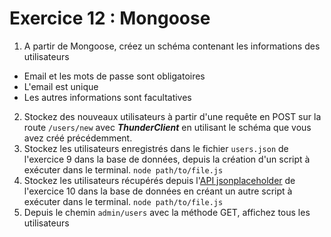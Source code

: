 # Exercice 12 : Mongoose

1. A partir de Mongoose, créez un schéma contenant les informations des utilisateurs
- Email et les mots de passe sont obligatoires
- L'email est unique
- Les autres informations sont facultatives
2. Stockez des nouveaux utilisateurs à partir d'une requête en POST sur la route `/users/new` avec ***ThunderClient*** en utilisant le schéma que vous avez créé précédemment.
3. Stockez les utilisateurs enregistrés dans le fichier `users.json` de l'exercice 9 dans la base de données, depuis la création d'un script à exécuter dans le terminal. `node path/to/file.js`
4. Stockez les  utilisateurs récupérés depuis l'[API jsonplaceholder](https://jsonplaceholder.typicode.com/users) de l'exercice 10 dans la base de données en créant un autre script à exécuter dans le terminal. `node path/to/file.js`
5. Depuis le chemin `admin/users` avec la méthode GET, affichez tous les utilisateurs

